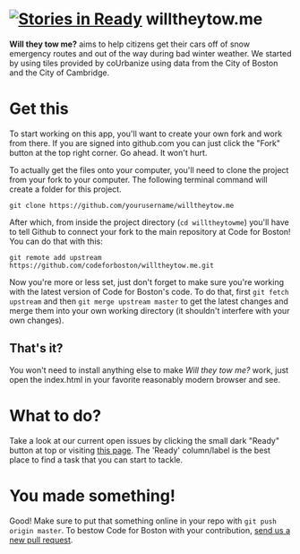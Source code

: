 [![Stories in Ready](https://badge.waffle.io/codeforboston/willtheytow.me.png?label=ready)](https://waffle.io/codeforboston/willtheytow.me)
willtheytow.me
==============

**Will they tow me?** aims to help citizens get their cars off of snow emergency routes and out of the way during bad winter weather. We started by using tiles provided by coUrbanize using data from the City of Boston and the City of Cambridge.

# Get this
To start working on this app, you'll want to create your own fork and work from there. If you are signed into github.com you can just click the "Fork" button at the top right corner. Go ahead. It won't hurt.

To actually get the files onto your computer, you'll need to clone the project from your fork to your computer. The following terminal command will create a folder for this project.

`git clone https://github.com/yourusername/willtheytow.me`

After which, from inside the project directory (`cd willtheytowme`) you'll have to tell Github to connect your fork to the main repository at Code for Boston! You can do that with this:

`git remote add upstream https://github.com/codeforboston/willtheytow.me.git`

Now you're more or less set, just don't forget to make sure you're working with the latest version of Code for Boston's code. To do that, first `git fetch upstream` and then `git merge upstream master` to get the latest changes and merge them into your own working directory (it shouldn't interfere with your own changes).

## That's it?

You won't need to install anything else to make *Will they tow me?* work, just open the index.html in your favorite reasonably modern browser and see.

# What to do?
Take a look at our current open issues by clicking the small dark "Ready" button at top or visiting [this page](https://waffle.io/codeforboston/willtheytow.me). The 'Ready' column/label is the best place to find a task that you can start to tackle.


# You made something!
Good! Make sure to put that something online in your repo with `git push origin master`. To bestow Code for Boston with your contribution, [send us a new pull request](https://github.com/codeforboston/willtheytow.me/pulls).
